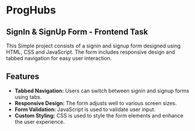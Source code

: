 # ProgHubs 
## SignIn & SignUp Form - Frontend Task

This Simple project consists of a signin and signup form designed using HTML, CSS and JavaScript. The form includes responsive design and tabbed navigation for easy user interaction.

## Features
- **Tabbed Navigation:** Users can switch between signin and signup forms using tabs.
- **Responsive Design:** The form adjusts well to various screen sizes.
- **Form Validation:** JavaScript is used to validate user input.
- **Custom Styling:** CSS is used to style the form elements and enhance the user experience.

